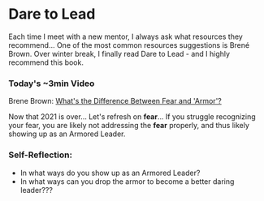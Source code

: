 # Dare to Lead

Each time I meet with a new mentor, I always ask what resources they recommend... One of the most common resources suggestions is Brené Brown. Over winter break, I finally read Dare to Lead - and I highly recommend this book.

### Today's ~3min Video
Brene Brown: [What's the Difference Between Fear and 'Armor'?](https://www.youtube.com/watch?v=7LbI19ZiMlI)

Now that 2021 is over... Let's refresh on **fear**... If you struggle recognizing your fear, you are likely not addressing the **fear** properly, and thus likely showing up as an Armored Leader.

### Self-Reflection:
- In what ways do you show up as an Armored Leader?
- In what ways can you drop the armor to become a better daring leader???
